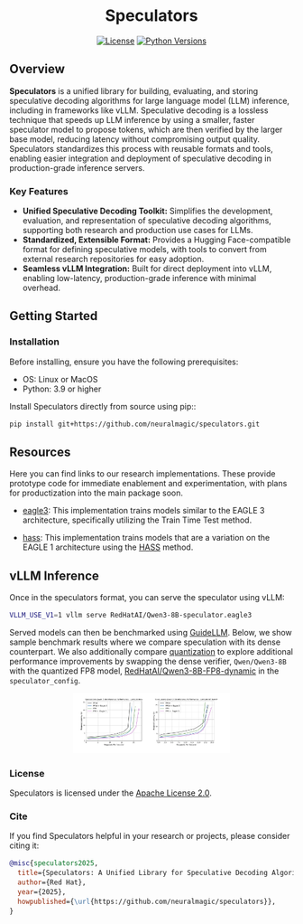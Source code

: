 <div align="center">

# Speculators

[![License](https://img.shields.io/github/license/neuralmagic/speculators.svg)](https://github.com/neuralmagic/speculators/blob/main/LICENSE) [![Python Versions](https://img.shields.io/badge/Python-3.9--3.13-orange)](https://pypi.python.org/pypi/speculators)

</div>

## Overview

**Speculators** is a unified library for building, evaluating, and storing speculative decoding algorithms for large language model (LLM) inference, including in frameworks like vLLM. Speculative decoding is a lossless technique that speeds up LLM inference by using a smaller, faster speculator model to propose tokens, which are then verified by the larger base model, reducing latency without compromising output quality. Speculators standardizes this process with reusable formats and tools, enabling easier integration and deployment of speculative decoding in production-grade inference servers.

### Key Features

- **Unified Speculative Decoding Toolkit:** Simplifies the development, evaluation, and representation of speculative decoding algorithms, supporting both research and production use cases for LLMs.
- **Standardized, Extensible Format:** Provides a Hugging Face-compatible format for defining speculative models, with tools to convert from external research repositories for easy adoption.
- **Seamless vLLM Integration:** Built for direct deployment into vLLM, enabling low-latency, production-grade inference with minimal overhead.

## Getting Started

### Installation

Before installing, ensure you have the following prerequisites:

- OS: Linux or MacOS
- Python: 3.9 or higher

Install Speculators directly from source using pip::

```bash
pip install git+https://github.com/neuralmagic/speculators.git
```

## Resources

Here you can find links to our research implementations. These provide prototype code for immediate enablement and experimentation, with plans for productization into the main package soon.

- [eagle3](https://github.com/neuralmagic/speculators/tree/main/research/eagle3): This implementation trains models similar to the EAGLE 3 architecture, specifically utilizing the Train Time Test method.

- [hass](https://github.com/neuralmagic/speculators/tree/main/research/hass): This implementation trains models that are a variation on the EAGLE 1 architecture using the [HASS](https://github.com/HArmonizedSS/HASS) method.

## vLLM Inference

Once in the speculators format, you can serve the speculator using vLLM:

```bash
VLLM_USE_V1=1 vllm serve RedHatAI/Qwen3-8B-speculator.eagle3
```

Served models can then be benchmarked using [GuideLLM](https://github.com/vllm-project/guidellm). Below, we show sample benchmark results where we compare speculation with its dense counterpart. We also additionally compare [quantization](https://github.com/vllm-project/llm-compressor) to explore additional performance improvements by swapping the dense verifier, `Qwen/Qwen3-8B` with the quantized FP8 model, [RedHatAI/Qwen3-8B-FP8-dynamic](https://huggingface.co/RedHatAI/Qwen3-8B-FP8-dynamic) in the `speculator_config`.

<p align="center">
  <picture>
    <source media="(prefers-color-scheme: dark)" srcset="https://raw.githubusercontent.com/neuralmagic/speculators/main/docs/assets/qwen_quant_benchmark.png">
    <img alt="GuideLLM Logo" src="https://raw.githubusercontent.com/neuralmagic/speculators/main/docs/assets/qwen_quant_benchmark.png" width=55%>
  </picture>
</p>

### License

Speculators is licensed under the [Apache License 2.0](https://github.com/neuralmagic/speculators/blob/main/LICENSE).

### Cite

If you find Speculators helpful in your research or projects, please consider citing it:

```bibtex
@misc{speculators2025,
  title={Speculators: A Unified Library for Speculative Decoding Algorithms in LLM Serving},
  author={Red Hat},
  year={2025},
  howpublished={\url{https://github.com/neuralmagic/speculators}},
}
```
